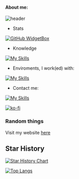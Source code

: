 #### About me:

![header](https://capsule-render.vercel.app/api?type=waving&color=6EF77B&height=300&section=header&text=I%20am%20Lijucay&desc=Welcome%20to%20my%20profile&descAlignY=70&fontSize=90)

- Stats

[![GitHub WidgetBox](https://github-widgetbox.vercel.app/api/profile?username=Lijucay&data=followers,repositories,stars,commits&theme=viridescent)](https://github.com/Jurredr/github-widgetbox)

- Knowledge

[![My Skills](https://skillicons.dev/icons?i=java,kotlin,python,html,css)](https://skillicons.dev)

- Enviroments, I work(ed) with:

[![My Skills](https://skillicons.dev/icons?i=androidstudio,eclipse,idea,vscode)](https://skillicons.dev)

- Contact me:

[![My Skills](https://skillicons.dev/icons?i=instagram)](https://www.instagram.com/lijucay/)

[![ko-fi](https://ko-fi.com/img/githubbutton_sm.svg)](https://ko-fi.com/F1F1VMB1F)

<h3>Random things</h3>

<p>Visit my website <a href="https://lijucay.github.io" target="_blank">here</a></p>

## Star History

<a href="https://star-history.com/#Lijucay/Qwotable&Lijucay/lijukay.github.io&Date">
  <picture>
    <source media="(prefers-color-scheme: dark)" srcset="https://api.star-history.com/svg?repos=Lijucay/Qwotable,Lijucay/lijucay.github.io&type=Date&theme=dark" />
    <source media="(prefers-color-scheme: light)" srcset="https://api.star-history.com/svg?repos=Lijucay/Qwotable,Lijucay/lijucay.github.io&type=Date" />
    <img alt="Star History Chart" src="https://api.star-history.com/svg?repos=Lijucay/Qwotable,Lijucay/lijucay.github.io&type=Date" />
  </picture>
</a>

[![Top Langs](https://github-readme-stats.vercel.app/api/top-langs/?username=Lijucay&layout=pie)](https://github.com/anuraghazra/github-readme-stats)
